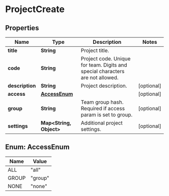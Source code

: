 

# ProjectCreate


## Properties

| Name | Type | Description | Notes |
|------------ | ------------- | ------------- | -------------|
|**title** | **String** | Project title. |  |
|**code** | **String** | Project code. Unique for team. Digits and special characters are not allowed. |  |
|**description** | **String** | Project description. |  [optional] |
|**access** | [**AccessEnum**](#AccessEnum) |  |  [optional] |
|**group** | **String** | Team group hash. Required if access param is set to group. |  [optional] |
|**settings** | **Map&lt;String, Object&gt;** | Additional project settings. |  [optional] |



## Enum: AccessEnum

| Name | Value |
|---- | -----|
| ALL | &quot;all&quot; |
| GROUP | &quot;group&quot; |
| NONE | &quot;none&quot; |



